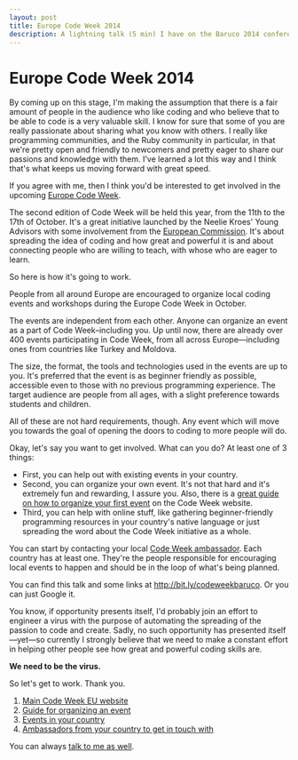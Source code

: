 ```yaml
---
layout: post
title: Europe Code Week 2014
description: A lightning talk (5 min) I have on the Baruco 2014 conference about Europe Code Week 2014.
---
```


# Europe Code Week 2014

By coming up on this stage, I'm making the assumption that there is a fair amount of people in the audience who like coding and who believe that to be able to code is a very valuable skill. I know for sure that some of you are really passionate about sharing what you know with others. I really like programming communities, and the Ruby community in particular, in that we're pretty open and friendly to newcomers and pretty eager to share our passions and knowledge with them. I've learned a lot this way and I think that's what keeps us moving forward with great speed.

If you agree with me, then I think you'd be interested to get involved in the upcoming [Europe Code Week](http://codeweek.eu/).

The second edition of Code Week will be held this year, from the 11th to the 17th of October. It's a great initiative launched by the Neelie Kroes' Young Advisors with some involvement from the [European Commission](http://ec.europa.eu/dgs/connect/en/content/dg-connect). It's about spreading the idea of coding and how great and powerful it is and about connecting people who are willing to teach, with whose who are eager to learn.

So here is how it's going to work.

People from all around Europe are encouraged to organize local coding events and workshops during the Europe Code Week in October.

The events are independent from each other. Anyone can organize an event as a part of Code Week–including you. Up until now, there are already over 400 events participating in Code Week, from all across Europe—including ones from countries like Turkey and Moldova.

The size, the format, the tools and technologies used in the events are up to you. It's preferred that the event is as beginner friendly as possible, accessible even to those with no previous programming experience. The target audience are people from all ages, with a slight preference towards students and children.

All of these are not hard requirements, though. Any event which will move you towards the goal of opening the doors to coding to more people will do.

Okay, let's say you want to get involved. What can you do? At least one of 3 things:

- First, you can help out with existing events in your country.
- Second, you can organize your own event. It's not that hard and it's extremely fun and rewarding, I assure you. Also, there is a [great guide on how to organize your first event](http://events.codeweek.eu/guide/) on the Code Week website.
- Third, you can help with online stuff, like gathering beginner-friendly programming resources in your country's native language or just spreading the word about the Code Week initiative as a whole.

You can start by contacting your local [Code Week ambassador](http://events.codeweek.eu/ambassadors/). Each country has at least one. They're the people responsible for encouraging local events to happen and should be in the loop of what's being planned.

You can find this talk and some links at http://bit.ly/codeweekbaruco. Or you can just Google it.

You know, if opportunity presents itself, I'd probably join an effort to engineer a virus with the purpose of automating the spreading of the passion to code and create. Sadly, no such opportunity has presented itself—yet—so currently I strongly believe that we need to make a constant effort in helping other people see how great and powerful coding skills are.

**We need to be the virus.**

So let's get to work. Thank you.

1. [Main Code Week EU website](http://codeweek.eu/)
2. [Guide for organizing an event](http://events.codeweek.eu/guide/)
3. [Events in your country](http://events.codeweek.eu/)
4. [Ambassadors from your country to get in touch with](http://events.codeweek.eu/ambassadors/)

You can always [talk to me as well](me@ddimitrov.name).
